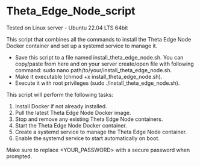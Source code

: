 # Theta_Edge_Node_script

Tested on Linux server - Ubuntu 22.04 LTS 64bit

This script that combines all the commands to install the Theta Edge Node Docker container and set up a systemd service to manage it.

* Save this script to a file named install_theta_edge_node.sh. You can copy/paste from here and on your server create/open file with following command: sudo nano path/to/your/install_theta_edge_node.sh. 
* Make it executable (chmod +x install_theta_edge_node.sh).
* Execute it with root privileges (sudo ./install_theta_edge_node.sh).

This script will perform the following tasks:

1. Install Docker if not already installed.
2. Pull the latest Theta Edge Node Docker image.
3. Stop and remove any existing Theta Edge Node containers.
4. Start the Theta Edge Node Docker container.
5. Create a systemd service to manage the Theta Edge Node container.
6. Enable the systemd service to start automatically on boot.

Make sure to replace <YOUR_PASSWORD> with a secure password when prompted.
